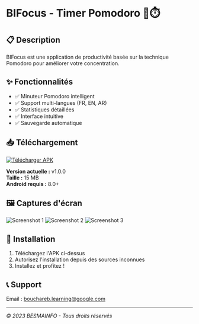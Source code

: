 # BIFocus - Timer Pomodoro 📱⏱️

## 📋 Description
BIFocus est une application de productivité basée sur la technique Pomodoro pour améliorer votre concentration.

## ✨ Fonctionnalités
- ✅ Minuteur Pomodoro intelligent
- ✅ Support multi-langues (FR, EN, AR)
- ✅ Statistiques détaillées
- ✅ Interface intuitive
- ✅ Sauvegarde automatique

## 📥 Téléchargement
[![Télécharger APK](https://img.shields.io/badge/Download-APK-brightgreen)](BIFocus-v1.0.0.apk)

**Version actuelle :** v1.0.0  
**Taille :** 15 MB  
**Android requis :** 8.0+

## 🖼️ Captures d'écran
![Screenshot 1](screenshots/screenshot1.png)
![Screenshot 2](screenshots/screenshot2.png)
![Screenshot 3](screenshots/screenshot3.png)

## 🔧 Installation
1. Téléchargez l'APK ci-dessus
2. Autorisez l'installation depuis des sources inconnues
3. Installez et profitez !

## 📞 Support
Email : bouchareb.learning@google.com

---
*© 2023 BESMAINFO - Tous droits réservés*